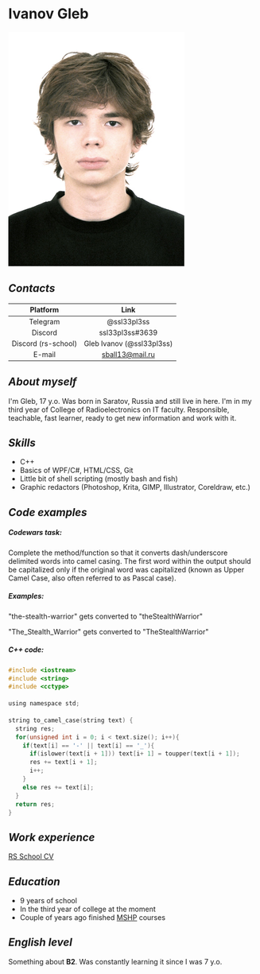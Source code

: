 # __Ivanov Gleb__
![Image](/Images/DSC_2503.JPG "Image")

## _Contacts_
| Platform | Link |
| :---: | :---: |
| Telegram | @ssl33pl3ss |
| Discord | ssl33pl3ss#3639 |
| Discord (rs-school) | Gleb Ivanov (@ssl33pl3ss) |
| E-mail | sball13@mail.ru |

## _About myself_
I'm Gleb, 17 y.o. Was born in Saratov, Russia and still live in here. I'm in my third year of College of Radioelectronics on IT faculty. Responsible, teachable, fast learner, ready to get new information and work with it.

## _Skills_
- C++
- Basics of WPF/C#, HTML/CSS, Git
- Little bit of shell scripting (mostly bash and fish)
- Graphic redactors (Photoshop, Krita, GIMP, Illustrator, Coreldraw, etc.)

## _Code examples_
##### Codewars task:
Complete the method/function so that it converts dash/underscore delimited words into camel casing. The first word within the output should be capitalized only if the original word was capitalized (known as Upper Camel Case, also often referred to as Pascal case).

##### Examples:
"the-stealth-warrior" gets converted to "theStealthWarrior"

"The_Stealth_Warrior" gets converted to "TheStealthWarrior"

##### C++ code:
```c
#include <iostream>
#include <string>
#include <cctype>

using namespace std;

string to_camel_case(string text) {
  string res;
  for(unsigned int i = 0; i < text.size(); i++){
    if(text[i] == '-' || text[i] == '_'){
      if(islower(text[i + 1])) text[i+ 1] = toupper(text[i + 1]);
      res += text[i + 1];
      i++;
    }
    else res += text[i];
  }
  return res;
}
```

## _Work experience_
[RS School CV](https://github.com/ssl33pl3ss/rsschool-cv)

## _Education_
- 9 years of school
- In the third year of college at the moment
- Couple of years ago finished [MSHP](https://informatics.ru/) courses

## _English level_
Something about __B2__. Was constantly learning it since I was 7 y.o.
